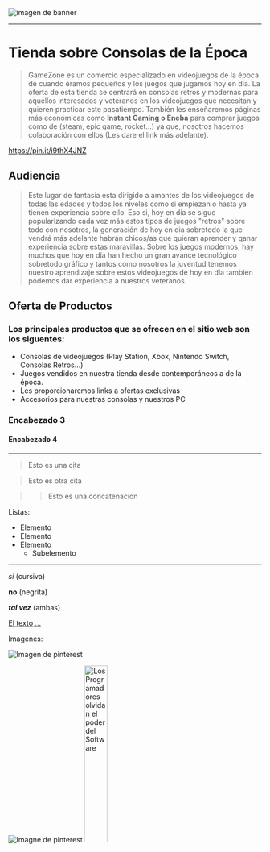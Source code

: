 <img src='https://github.com/atenery101/Atenery101/blob/main/Banner%20Web%20Empresarial%20de%20Asesor%C3%ADa%20Integral%20Online%20Azul%20%20(1).png' alt='imagen de banner' witdth='300px'/>

***

# Tienda sobre Consolas de la Época 

> GameZone es un comercio especializado en videojuegos de la época de cuando éramos pequeños y los juegos que jugamos hoy en día. La oferta de esta tienda se centrará en consolas retros y modernas para aquellos interesados y veteranos en los videojuegos que necesitan y quieren practicar este pasatiempo. También les enseñaremos páginas más económicas como **Instant Gaming o Eneba** para comprar juegos como de (steam, epic game, rocket...) ya que, nosotros hacemos colaboración con ellos (Les dare el link más adelante).

https://pin.it/i9thX4JNZ

## Audiencia

> Este lugar de fantasía esta dirigido a amantes de los videojuegos de todas las edades y todos los niveles como si empiezan o hasta ya tienen experiencia sobre ello. Eso si, hoy en día se sigue popularizando cada vez más estos tipos de juegos "retros" sobre todo con nosotros, la generación de hoy en dia sobretodo la que vendrá más adelante habrán chicos/as que quieran aprender y ganar experiencia sobre estas maravillas. Sobre los juegos modernos, hay muchos que hoy en día han hecho un gran avance tecnológico sobretodo gráfico y tantos como nosotros la juventud tenemos nuestro aprendizaje sobre estos videojuegos de hoy en día también podemos dar experiencia a nuestros veteranos.

## Oferta de Productos
### Los principales productos que se ofrecen en el sitio web son los siguentes:

- Consolas de videojuegos (Play Station, Xbox, Nintendo Switch, Consolas Retros...)
- Juegos vendidos en nuestra tienda desde contemporáneos a de la época.
- Les proporcionaremos links a ofertas exclusivas
- Accesorios para nuestras consolas y nuestros PC

  


### Encabezado 3

#### Encabezado 4

***

> Esto es una cita

> Esto es otra cita

> > Esto es una concatenacion

Listas:

- Elemento
- Elemento
- Elemento
    - Subelemento

***

*si* (cursiva)

**no** (negrita)

***tal vez*** (ambas)

[El texto ...](https://Zonatmo.com)

Imagenes:

![Imagen de pinterest](https://i.pinimg.com/736x/d2/02/14/d20214bb899b0b08ca6229d10cc0dbcd.jpg)

<img src='https://i.pinimg.com/736x/d2/02/14/d20214bb899b0b08ca6229d10cc0dbcd.jpg' alt='Imagne de pinterest' witdth='300px'/>

<a href='https://www.youtube.com/watch?v=IkZFOU1dwos' target='_blank'>
<img width='30%' src='https://i.ytimg.com/an_webp/IkZFOU1dwos/mqdefault_6s.webp?du=3000&sqp=CJCg3MEG&rs=AOn4CLDBsi1MjVJmcc0tIaUtIrQLCpNDiA' alt='Los Programadores olvidan el poder del Software' />
</a>
